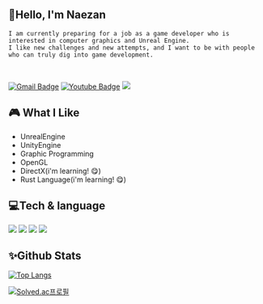 ## 🌱Hello, I'm Naezan
    
    I am currently preparing for a job as a game developer who is interested in computer graphics and Unreal Engine.
    I like new challenges and new attempts, and I want to be with people who can truly dig into game development.
<br/>

 [![Gmail Badge](https://img.shields.io/badge/Gmail-d14836?style=flat-square&logo=Gmail&logoColor=white&link=mailto:tlsgocks001@gmail.com)](mailto:tlsgocks001@gmail.com) [![Youtube Badge](https://img.shields.io/badge/Youtube-ff0000?style=flat-square&logo=youtube&link=https://www.youtube.com/@naezan/featured)](https://www.youtube.com/@naezan/featured)
![](https://komarev.com/ghpvc/?username=Naezan)
    
## 🎮 What I Like

- UnrealEngine
- UnityEngine
- Graphic Programming
- OpenGL
- DirectX(i'm learning! 😋)
- Rust Language(i'm learning! 😋)
    
## 💻Tech & language
    
<img src="https://img.shields.io/badge/Unreal-0E1128.svg?style=for-the-badge&logo=Unreal Engine&logoColor=white"/></a>
<img src="https://img.shields.io/badge/Unity-FAFAFA.svg?style=for-the-badge&logo=Unity&logoColor=black"/></a>
<img src="https://img.shields.io/badge/C++-00599C.svg?style=for-the-badge&logo=C%2B%2B&logoColor=white"/></a>
<img src="https://img.shields.io/badge/Csharp-E34F26.svg?style=for-the-badge&logo=Csharp&logoColor=white"/></a>
    
## ✨Github Stats

[![Top Langs](https://github-readme-stats.vercel.app/api/top-langs/?username=Naezan&layout=compact)](https://github.com/anuraghazra/github-readme-stats)

[![Solved.ac프로필](http://mazassumnida.wtf/api/v2/generate_badge?boj=naezan)](https://solved.ac/jhj20071)   
